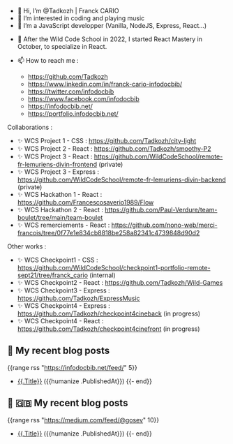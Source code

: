 - 👋 Hi, I’m @Tadkozh | Franck CARIO
- 👀 I’m interested in coding and playing music
- 🌱 I’m a JavaScript developper (Vanilla, NodeJS, Express, React...)
<!---- 💞️ I’m looking to collaborate on ...--->
- 💞️ After the Wild Code School in 2022, I started React Mastery in October, to specialize in React.

- 📫 How to reach me :
  - https://github.com/Tadkozh
  - https://www.linkedin.com/in/franck-cario-infodocbib/
  - https://twitter.com/infodocbib
  - https://www.facebook.com/infodocbib
  - https://infodocbib.net/
  - https://portfolio.infodocbib.net/

Collaborations :
  - ✨ WCS Project 1 - CSS : https://github.com/Tadkozh/city-light
  - ✨ WCS Project 2 - React : https://github.com/Tadkozh/smoothy-P2
  - ✨ WCS Project 3 - React : https://github.com/WildCodeSchool/remote-fr-lemuriens-divin-frontend (private)
  - ✨ WCS Project 3 - Express : https://github.com/WildCodeSchool/remote-fr-lemuriens-divin-backend (private)
  - ✨ WCS Hackathon 1 - React : https://github.com/Francescosaverio1989/Flow
  - ✨ WCS Hackathon 2 - React : https://github.com/Paul-Verdure/team-boulet/tree/main/team-boulet
  - ✨ WCS remerciements - React : https://github.com/nono-web/merci-francois/tree/0f77e1e834cb8818be258a82341c4739848d90d2

Other works :
  - ✨ WCS Checkpoint1 - CSS : https://github.com/WildCodeSchool/checkpoint1-portfolio-remote-sept21/tree/franck_cario (internal)
  - ✨ WCS Checkpoint2 - React : https://github.com/Tadkozh/Wild-Games
  - ✨ WCS Checkpoint3 - Express : https://github.com/Tadkozh/ExpressMusic
  - ✨ WCS Checkpoint4 - Express : https://github.com/Tadkozh/checkpoint4cineback (in progress)
  - ✨ WCS Checkpoint4 - React : https://github.com/Tadkozh/checkpoint4cinefront (in progress)

## 📜 My recent blog posts
{{range rss "https://infodocbib.net/feed/" 5}}
- [{{.Title}}]({{.URL}}) ({{humanize .PublishedAt}})
{{- end}}

## 📜 🇬🇧 My recent blog posts
{{range rss "https://medium.com/feed/@gosev" 10}}
- [{{.Title}}]({{.URL}}) ({{humanize .PublishedAt}})
{{- end}}

<!---
Tadkozh/Tadkozh is a ✨ special ✨ repository because its `README.md` (this file) appears on your GitHub profile.
You can click the Preview link to take a look at your changes.
--->
